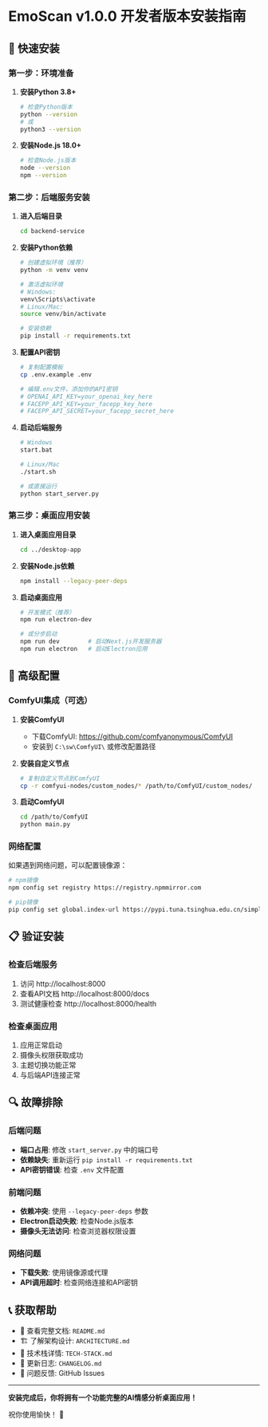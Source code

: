# EmoScan v1.0.0 开发者版本安装指南

## 🚀 快速安装

### 第一步：环境准备

1. **安装Python 3.8+**
   ```bash
   # 检查Python版本
   python --version
   # 或
   python3 --version
   ```

2. **安装Node.js 18.0+**
   ```bash
   # 检查Node.js版本
   node --version
   npm --version
   ```

### 第二步：后端服务安装

1. **进入后端目录**
   ```bash
   cd backend-service
   ```

2. **安装Python依赖**
   ```bash
   # 创建虚拟环境（推荐）
   python -m venv venv
   
   # 激活虚拟环境
   # Windows:
   venv\Scripts\activate
   # Linux/Mac:
   source venv/bin/activate
   
   # 安装依赖
   pip install -r requirements.txt
   ```

3. **配置API密钥**
   ```bash
   # 复制配置模板
   cp .env.example .env
   
   # 编辑.env文件，添加你的API密钥
   # OPENAI_API_KEY=your_openai_key_here
   # FACEPP_API_KEY=your_facepp_key_here
   # FACEPP_API_SECRET=your_facepp_secret_here
   ```

4. **启动后端服务**
   ```bash
   # Windows
   start.bat
   
   # Linux/Mac
   ./start.sh
   
   # 或直接运行
   python start_server.py
   ```

### 第三步：桌面应用安装

1. **进入桌面应用目录**
   ```bash
   cd ../desktop-app
   ```

2. **安装Node.js依赖**
   ```bash
   npm install --legacy-peer-deps
   ```

3. **启动桌面应用**
   ```bash
   # 开发模式（推荐）
   npm run electron-dev
   
   # 或分步启动
   npm run dev        # 启动Next.js开发服务器
   npm run electron   # 启动Electron应用
   ```

## 🔧 高级配置

### ComfyUI集成（可选）

1. **安装ComfyUI**
   - 下载ComfyUI: https://github.com/comfyanonymous/ComfyUI
   - 安装到 `C:\sw\ComfyUI\` 或修改配置路径

2. **安装自定义节点**
   ```bash
   # 复制自定义节点到ComfyUI
   cp -r comfyui-nodes/custom_nodes/* /path/to/ComfyUI/custom_nodes/
   ```

3. **启动ComfyUI**
   ```bash
   cd /path/to/ComfyUI
   python main.py
   ```

### 网络配置

如果遇到网络问题，可以配置镜像源：

```bash
# npm镜像
npm config set registry https://registry.npmmirror.com

# pip镜像
pip config set global.index-url https://pypi.tuna.tsinghua.edu.cn/simple
```

## 📋 验证安装

### 检查后端服务
1. 访问 http://localhost:8000
2. 查看API文档 http://localhost:8000/docs
3. 测试健康检查 http://localhost:8000/health

### 检查桌面应用
1. 应用正常启动
2. 摄像头权限获取成功
3. 主题切换功能正常
4. 与后端API连接正常

## 🔍 故障排除

### 后端问题
- **端口占用**: 修改 `start_server.py` 中的端口号
- **依赖缺失**: 重新运行 `pip install -r requirements.txt`
- **API密钥错误**: 检查 `.env` 文件配置

### 前端问题
- **依赖冲突**: 使用 `--legacy-peer-deps` 参数
- **Electron启动失败**: 检查Node.js版本
- **摄像头无法访问**: 检查浏览器权限设置

### 网络问题
- **下载失败**: 使用镜像源或代理
- **API调用超时**: 检查网络连接和API密钥

## 📞 获取帮助

- 📖 查看完整文档: `README.md`
- 🏗️ 了解架构设计: `ARCHITECTURE.md`
- 🔧 技术栈详情: `TECH-STACK.md`
- 📝 更新日志: `CHANGELOG.md`
- 🐛 问题反馈: GitHub Issues

---

**安装完成后，你将拥有一个功能完整的AI情感分析桌面应用！**

祝你使用愉快！ 🎉
